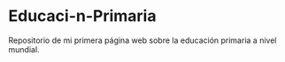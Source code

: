 # Educaci-n-Primaria
Repositorio de mi primera página web sobre la educación primaria a nivel mundial.
